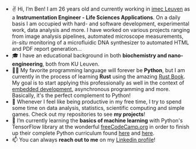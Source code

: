 - ✌️ Hi, I’m Ben! I am 26 years old and currently working in [imec Leuven](https://www.imec-int.com/en) as a **Instrumentation Engineer - Life Sciences Applications**. On a daily basis I am occupied with hard- and software development, experimental work, data analysis and more. I have worked on various projects ranging from image analysis pipelines, automated microscope measurements, *in-situ* monitoring of a microfluidic DNA synthesizer to automated HTML and PDF report generation...
- 🎓 I have an educational background in both **biochemistry and nano-engineering**, both from KU Leuven.
- 👨‍💻 My favorite programming language will forever be **Python**, but I am currently in the process of learning **Rust** using the amazing [Rust Book](https://rust-book.cs.brown.edu/). My goal is to start applying this professionally as well in the context of [embedded development](https://docs.rust-embedded.org/discovery/microbit/), asynchronous programming and more. Basically, it's the perfect complement to Python!
- 🔬 Whenever I feel like being productive in my free time, I try to spend some time on data analysis, statistics, scientific computing and simple games. Check out my repositories to see **my projects**!
- 🐍 I’m currently learning the **basics of machine learning** with Python's TensorFlow library at the wonderful [freeCodeCamp.org](https://www.freecodecamp.org/learn/machine-learning-with-python/) in order to finish up their complete Python curriculum found [here](https://www.freecodecamp.org/learn/scientific-computing-with-python/) and [here](https://www.freecodecamp.org/learn/data-analysis-with-python/).
- 📫 You can always **reach out to me** on my [Linkedin profile](https://www.linkedin.com/in/ben-de-jonge/)!

<!---
BenDeJonge/BenDeJonge is a ✨ special ✨ repository because its `README.md` (this file) appears on your GitHub profile.
You can click the Preview link to take a look at your changes.
--->
